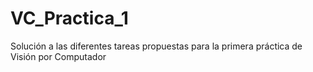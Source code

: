 # VC_Practica_1

Solución a las diferentes tareas propuestas para la primera práctica de Visión por Computador
